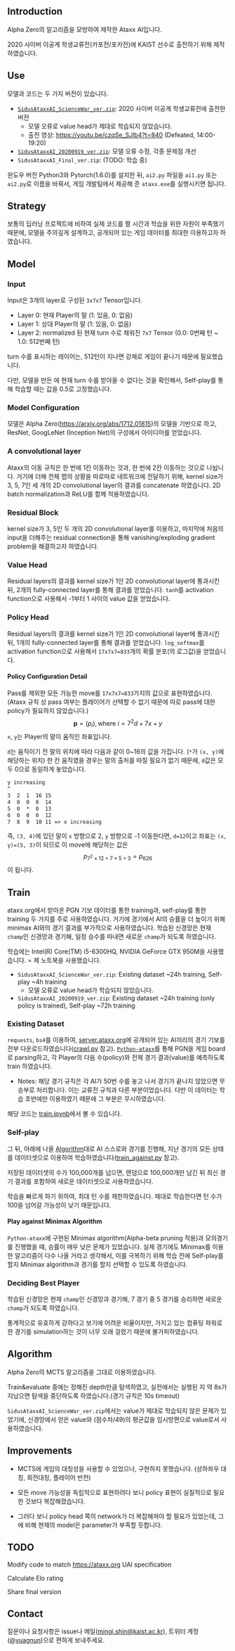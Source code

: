 ## Introduction

Alpha Zero의 알고리즘을 모방하여 제작한 Ataxx AI입니다.

2020 사이버 이공계 학생교류전(카포전/포카전)에 KAIST 선수로 출전하기 위해 제작하였습니다.

## Use

모델과 코드는 두 가지 버전이 있습니다.

- [`SidusAtaxxAI_ScienceWar_ver.zip`](./save/SidusAtaxxAI_ScienceWar_ver.zip): 2020 사이버 이공계 학생교류전에 출전한 버전
  - 모델 오류로 value head가 제대로 학습되지 않았습니다.
  - 출전 영상: https://youtu.be/czqSe_SJlb4?t=840 (Defeated, 14:00-19:20)
- [`SidusAtaxxAI_20200919_ver.zip`](./save/SidusAtaxxAI_ScienceWar_ver.zip): 모델 오류 수정, 각종 문제점 개선
- `SidusAtaxxAI_Final_ver.zip`: (TODO: 학습 중)

윈도우 버전 Python3와 Pytorch(1.6.0)를 설치한 뒤, `ai2.py` 파일을 `ai1.py` 또는 `ai2.py`로 이름을 바꿔서, 게임 개발팀에서 제공해 준 `ataxx.exe`를 실행시키면 됩니다.

## Strategy

보통의 딥러닝 프로젝트에 비하여 실제 코드를 짤 시간과 학습을 위한 자원이 부족했기 때문에, 모델을 주의깊게 설계하고, 공개되어 있는 게임 데이터를 최대한 이용하고자 하였습니다.

## Model

### Input

Input은 3개의 layer로 구성된 `3x7x7` Tensor입니다.

- Layer 0: 현재 Player의 말 (1: 있음, 0: 없음)
- Layer 1: 상대 Player의 말 (1: 있음, 0: 없음)
- Layer 2: normalized 된 현재 turn 수로 채워진 `7x7` Tensor (0.0: 0번째 턴 ~ 1.0: 512번째 턴)

turn 수를 표시하는 레이어는, 512턴이 지나면 강제로 게임이 끝나기 때문에 필요했습니다.

다만, 모델을 만든 에 현재 turn 수를 받아올 수 없다는 것을 확인해서, Self-play를 통해 학습할 때는 값을 0.5로 고정했습니다.

### Model Configuration

모델은 Alpha Zero(https://arxiv.org/abs/1712.01815)의 모델을 기반으로 하고, ResNet, GoogLeNet (Inception Net)의 구성에서 아이디어를 얻었습니다.

### A convolutional layer

Ataxx의 이동 규칙은 한 번에 1칸 이동하는 것과, 한 번에 2칸 이동하는 것으로 나뉩니다. 거기에 더해 전체 맵의 상황을 따로따로 네트워크에 전달하기 위해, kernel size가 3, 5, 7인 세 개의 2D convolutional layer의 결과를 concatenate 하였습니다. 2D batch normalization과 ReLU를 함께 적용하였습니다.

### Residual Block

kernel size가 3, 5인 두 개의 2D convolutional layer를 이용하고, 마지막에 처음의 input을 더해주는 residual connection을 통해 vanishing/exploding gradient problem을 해결하고자 하였습니다.

### Value Head

Residual layers의 결과를 kernel size가 1인 2D convolutional layer에 통과시킨 뒤, 2개의 fully-connected layer를 통해 결과를 얻었습니다. `tanh`를 activation function으로 사용해서 -1부터 1 사이의 value 값을 얻었습니다.

### Policy Head

Residual layers의 결과를 kernel size가 1인 2D convolutional layer에 통과시킨 뒤, 1개의 fully-connected layer를 통해 결과를 얻었습니다. `log_softmax`를 activation function으로 사용해서 `17x7x7=833`개의 확률 분포(의 로그값)을 얻었습니다.

#### Policy Configuration Detail

Pass를 제외한 모든 가능한 move를 `17x7x7=833`가지의 값으로 표현하였습니다. (Ataxx 규칙 상 pass 여부는 플레이어가 선택할 수 없기 때문에 따로 pass에 대한 policy가 필요하지 않았습니다.)
$$
\mathbf{p} = \left(p_{i}\right), \text{where }i=7^2d+7x+y
$$
`x`, `y`는 Player의 말이 움직인 좌표입니다.

`d`는 움직이기 전 말의 위치에 따라 다음과 같이 0~16의 값을 가집니다. (`*`가 `(x, y)`에 해당하는 위치) 한 칸 움직였을 경우는 말의 출처를 따질 필요가 없기 때문에, `d`값은 모두 0으로 동일하게 놓았습니다.

```reStructuredText
y increasing
^
3  2  1  16 15
4  0  0  0  14
5  0  *  0  13
6  0  0  0  12
7  8  9  10 11 => x increasing
```

즉, `(3, 4)`에 있던 말이 `x` 방향으로 2, `y` 방향으로 -1 이동한다면, `d=12`이고 좌표는 `(x, y)=(5, 3)`이 되므로 이 move에 해당하는 값은 $$p_{7^2\times12+7\times5+3} = p_{626}$$이 됩니다.

## Train

ataxx.org에서 받아온 PGN 기보 데이터를 통한 training과, self-play를 통한 training 두 가지를 주로 사용하였습니다. 거기에 경기에서 AI의 승률을 더 높이기 위해 minimax AI와의 경기 결과를 부가적으로 사용하였습니다. 학습된 신경망은 현재 `champ`인 신경망과 경기해, 일정 승수를 따내면 새로운 `champ`가 되도록 하였습니다.

학습에는 Intel(R) Core(TM) i5-6300HQ, NVIDIA GeForce GTX 950M을 사용했습니다. = 제 노트북을 사용했습니다.

- `SidusAtaxxAI_ScienceWar_ver.zip`: Existing dataset ~24h training, Self-play ~4h training
  - 모델 오류로 value head가 학습되지 않았습니다.
- `SidusAtaxxAI_20200919_ver.zip`: Existing dataset ~24h training (only policy is trained), Self-play ~72h training

### Existing Dataset

`requests`, `bs4`를 이용하여, [server.ataxx.org](https://server.ataxx.org)에 공개되어 있는 AI끼리의 경기 기보를 전부 다운로드하였습니다([crawl.py](./crawl.py) 참고). [`Python-ataxx`](https://github.com/kz04px/python-ataxx)를 통해 PGN을 게임 board로 parsing하고, 각 Player의 다음 수(policy)와 전체 경기 결과(value)를 예측하도록 train 하였습니다.

- Notes: 해당 경기 규칙은 각 AI가 50번 수를 놓고 나서 경기가 끝나지 않았으면 무승부로 처리합니다. 이는 교류전 규칙과 다른 부분이었습니다. 다만 이 데이터는 학습 초반에만 이용하였기 때문에 그 부분은 무시하였습니다.

해당 코드는 [train.ipynb](./train.ipynb)에서 볼 수 있습니다.

### Self-play

그 뒤, 아래에 나올 [Algorithm](./README.md#Algorithm)대로 AI 스스로와 경기를 진행해, 지난 경기의 모든 상태를 데이터셋으로 이용하여 학습하였습니다([train_against.py](./train_against.py) 참고).

저장된 데이터셋의 수가 100,000개를 넘으면, 랜덤으로 100,000개만 남긴 뒤 최신 경기 결과를 포함하여 새로운 데이터셋으로 사용하였습니다.

학습을 빠르게 하기 위하여, 최대 턴 수를 제한하였습니다. 제대로 학습한다면 턴 수가 100을 넘어갈 가능성이 낮기 때문입니다.

#### Play against Minimax Algorithm

`Python-ataxx`에 구현된 Minimax algorithm(Alpha-beta pruning 적용)과 모의경기를 진행했을 때, 승률이 매우 낮은 문제가 있었습니다. 실제 경기에도 Minimax를 이용한 알고리즘이 다수 나올 거라고 생각해서, 이를 극복하기 위해 학습 전에 Self-play를 할지 Minimax algorithm과 경기를 할지 선택할 수 있도록 하였습니다.

### Deciding Best Player

학습된 신경망은 현재 `champ`인 신경망과 경기해, 7 경기 중 5 경기를 승리하면 새로운 `champ`가 되도록 하였습니다.

통계적으로 유효하게 강하다고 보기에 어려운 비율이지만, 가지고 있는 컴퓨팅 파워로 한 경기를 simulation하는 것이 너무 오래 걸렸기 때문에 불가피하였습니다.

## Algorithm

Alpha Zero의 MCTS 알고리즘을 그대로 이용하였습니다.

Train&evaluate 중에는 정해진 depth만큼 탐색하였고, 실전에서는 실행된 지 약 8s가 지났으면 탐색을 중단하도록 하였습니다.(경기 규칙은 10s timeout)

`SidusAtaxxAI_ScienceWar_ver.zip`에서는 value가 제대로 학습되지 않은 문제가 있었기에, 신경망에서 얻은 value와 (점수차/49)의 평균값을 임시방편으로 value로서 사용하였습니다.

## Improvements

- MCTS에 게임의 대칭성을 사용할 수 있었으나, 구현하지 못했습니다. (상하좌우 대칭, 회전대칭, 플레이어 반전)

- 모든 move 가능성을 독립적으로 표현하려다 보니 policy 표현이 실질적으로 필요한 것보다 복잡해졌습니다.

- 그러다 보니 policy head 쪽의 network가 더 복잡해져야 할 필요가 있었는데, 그에 비해 현재의 model은 parameter가 부족할 듯합니다.

## TODO

Modify code to match https://ataxx.org UAI specification

Calculate Elo rating

Share final version

## Contact

질문이나 요청사항은 issue나 메일(mingi.shin@kaist.ac.kr), 트위터 계정([@yuagnun](https://twitter.com/yuagnun))으로 편하게 보내주세요.

